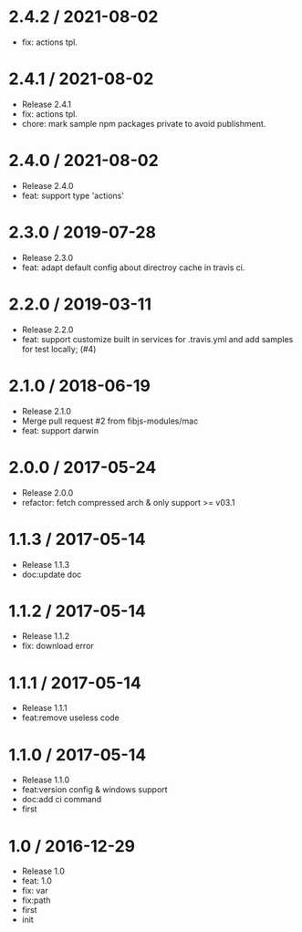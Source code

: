 
2.4.2 / 2021-08-02
==================

  * fix: actions tpl.

2.4.1 / 2021-08-02
==================

  * Release 2.4.1
  * fix: actions tpl.
  * chore: mark sample npm packages private to avoid publishment.

2.4.0 / 2021-08-02
==================

  * Release 2.4.0
  * feat: support type 'actions'

2.3.0 / 2019-07-28
==================

  * Release 2.3.0
  * feat: adapt default config about directroy cache in travis ci.

2.2.0 / 2019-03-11
==================

  * Release 2.2.0
  * feat: support customize built in services for .travis.yml and add samples for test locally;  (#4)

2.1.0 / 2018-06-19
==================

  * Release 2.1.0
  * Merge pull request #2 from fibjs-modules/mac
  * feat: support darwin

2.0.0 / 2017-05-24
==================

  * Release 2.0.0
  * refactor: fetch compressed arch & only support >= v03.1

1.1.3 / 2017-05-14
==================

  * Release 1.1.3
  * doc:update doc

1.1.2 / 2017-05-14
==================

  * Release 1.1.2
  * fix: download error

1.1.1 / 2017-05-14
==================

  * Release 1.1.1
  * feat:remove useless code

1.1.0 / 2017-05-14
==================

  * Release 1.1.0
  * feat:version config & windows support
  * doc:add ci command
  * first

1.0 / 2016-12-29
================

  * Release 1.0
  * feat: 1.0
  * fix: var
  * fix:path
  * first
  * init
